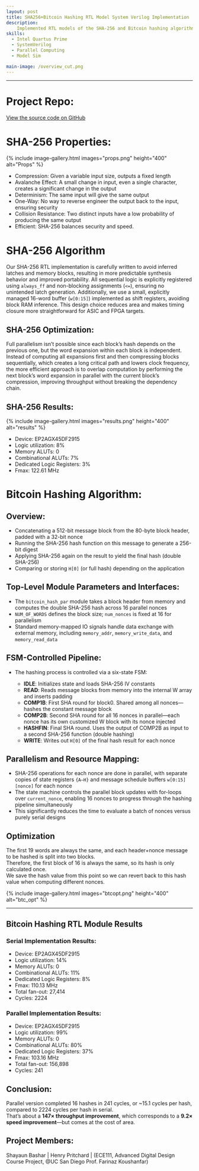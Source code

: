 ```yaml
---
layout: post
title: SHA256+Bitcoin Hashing RTL Model System Verilog Implementation 
description:  
    Implemented RTL models of the SHA-256 and Bitcoin hashing algorithms in SystemVerilog as part of an exploration into hardware design trade-offs. This allowed us to gain insight into real-world architectural trade-offs in FPGA design. 
skills: 
  - Intel Quartus Prime
  - SystemVerilog
  - Parallel Computing 
  - Model Sim

main-image: /overview_cut.png
---
```


---
# Project Repo:
[View the source code on GitHub](https://github.com/s-bashar/ECE111-final-project)

# SHA-256 Properties:

{% include image-gallery.html images="props.png" height="400" alt="Props" %}
  - Compression: Given a variable input size, outputs a fixed length  
  - Avalanche Effect: A small change in input, even a single character, creates a significant change in the output  
  - Determinism: The same input will give the same output  
  - One-Way: No way to reverse engineer the output back to the input, ensuring security  
  - Collision Resistance: Two distinct inputs have a low probability of producing the same output  
  - Efficient: SHA-256 balances security and speed.

# SHA-256 Algorithm

Our SHA-256 RTL implementation is carefully written to avoid inferred latches and memory blocks, resulting in more predictable synthesis behavior and improved portability. All sequential logic is explicitly registered using `always_ff` and non-blocking assignments (`<=`), ensuring no unintended latch generation. Additionally, we use a small, explicitly managed 16-word buffer (`w[0:15]`) implemented as shift registers, avoiding block RAM inference. This design choice reduces area and makes timing closure more straightforward for ASIC and FPGA targets.

## SHA-256 Optimization: 

Full parallelism isn’t possible since each block’s hash depends on the previous one, but the word expansion within each block is independent. Instead of computing all expansions first and then compressing blocks sequentially, which creates a long critical path and lowers clock frequency, the more efficient approach is to overlap computation by performing the next block’s word expansion in parallel with the current block’s compression, improving throughput without breaking the dependency chain.

## SHA-256 Results:
{% include image-gallery.html images="results.png" height="400" alt="results" %}
   - Device: EP2AGX45DF2915  
   - Logic utilization: 8%  
   - Memory ALUTs: 0  
   - Combinational ALUTs: 7%  
   - Dedicated Logic Registers: 3%  
   - Fmax: 122.61 MHz  

# Bitcoin Hashing Algorithm:

## Overview:

   - Concatenating a 512-bit message block from the 80-byte block header, padded with a 32-bit nonce  
   - Running the SHA-256 hash function on this message to generate a 256-bit digest  
   - Applying SHA-256 again on the result to yield the final hash (double SHA-256)  
   - Comparing or storing `H[0]` (or full hash) depending on the application  

## Top-Level Module Parameters and Interfaces:

   - The `bitcoin_hash_par` module takes a block header from memory and computes the double SHA-256 hash across 16 parallel nonces  
   - `NUM_OF_WORDS` defines the block size; `num_nonces` is fixed at 16 for parallelism  
   - Standard memory-mapped IO signals handle data exchange with external memory, including `memory_addr`, `memory_write_data`, and `memory_read_data`  

## FSM-Controlled Pipeline:

   - The hashing process is controlled via a six-state FSM:

     - **IDLE**: Initializes state and loads SHA-256 IV constants  
     - **READ**: Reads message blocks from memory into the internal W array and inserts padding  
     - **COMP1B**: First SHA round for block0. Shared among all nonces—hashes the constant message block  
     - **COMP2B**: Second SHA round for all 16 nonces in parallel—each nonce has its own customized W block with its nonce injected  
     - **HASHFIN**: Final SHA round. Uses the output of COMP2B as input to a second SHA-256 function (double hashing)  
     - **WRITE**: Writes out `H[0]` of the final hash result for each nonce  

## Parallelism and Resource Mapping:

   - SHA-256 operations for each nonce are done in parallel, with separate copies of state registers `{A–H}` and message schedule buffers `w[0:15][nonce]` for each nonce  
   - The state machine controls the parallel block updates with for-loops over `current_nonce`, enabling 16 nonces to progress through the hashing pipeline simultaneously  
   - This significantly reduces the time to evaluate a batch of nonces versus purely serial designs  

## Optimization 

The first 19 words are always the same, and each header+nonce message to be hashed is split into two blocks.  
Therefore, the first block of 16 is always the same, so its hash is only calculated once.  
We save the hash value from this point so we can revert back to this hash value when computing different nonces.

{% include image-gallery.html images="btcopt.png" height="400" alt="btc_opt" %}

---
## Bitcoin Hashing RTL Module Results 

### Serial Implementation Results:

   - Device: EP2AGX45DF2915  
   - Logic utilization: 14%  
   - Memory ALUTs: 0  
   - Combinational ALUTs: 11%  
   - Dedicated Logic Registers: 8%  
   - Fmax: 110.13 MHz  
   - Total fan-out: 27,414  
   - Cycles: 2224  

### Parallel Implementation Results:

   - Device: EP2AGX45DF2915  
   - Logic utilization: 99%  
   - Memory ALUTs: 0  
   - Combinational ALUTs: 80%  
   - Dedicated Logic Registers: 37%  
   - Fmax: 103.16 MHz  
   - Total fan-out: 156,898  
   - Cycles: 241  

## Conclusion:

Parallel version completed 16 hashes in 241 cycles, or ~15.1 cycles per hash, compared to 2224 cycles per hash in serial.  
That’s about a **147× throughput improvement**, which corresponds to a **9.2× speed improvement**—but comes at the cost of area.

## Project Members:

Shayaun Bashar | Henry Pritchard | (ECE111, Advanced Digital Design Course Project, @UC San Diego Prof. Farinaz Koushanfar) 
